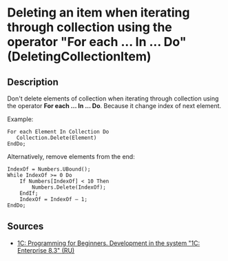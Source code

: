 # Deleting an item when iterating through collection using the operator "For each ... In ... Do" (DeletingCollectionItem)

<!-- Блоки выше заполняются автоматически, не трогать -->
## Description

Don't delete elements of collection when iterating through collection using the operator **For each ... In ... Do**. Because it change index of next element.

Example:

```bsl
For each Element In Collection Do
   Collection.Delete(Element)
EndDo;
```

Alternatively, remove elements from the end:

```bsl
IndexOf = Numbers.UBound();
While IndexOf >= 0 Do
    If Numbers[IndexOf] < 10 Then
        Numbers.Delete(IndexOf);
    EndIf;
    IndexOf = IndexOf – 1;
EndDo;
```

## Sources

* [1C: Programming for Beginners. Development in the system "1C: Enterprise 8.3" (RU)](https://its.1c.ru/db/pubprogforbeginners#content:88:hdoc)

